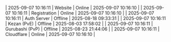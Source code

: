 | 2025-09-07 10:16:11 | Website | Online | 2025-09-07 10:16:10 |
| 2025-09-07 10:16:11 | Registration | Online | 2025-09-07 10:16:10 |
| 2025-09-07 10:16:11 | Auth Server | Offline | 2025-08-18 09:33:31 |
| 2025-09-07 10:16:11 | Kezan (PvE) | Offline | 2025-08-03 17:58:02 |
| 2025-09-07 10:16:11 | Gurubashi (PvP) | Offline | 2025-08-23 21:44:06 |
| 2025-09-07 10:16:11 | Cloudflare | Online | 2025-09-07 10:16:10 |
